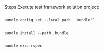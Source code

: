 Steps Execute test framework solution project:

<code>
bundle config set --local path '.bundle'` <br />
</code>
<code>
bundle install --path .bundle <br />
</code>
<code>
bundle exec rspec <br />
</code>


